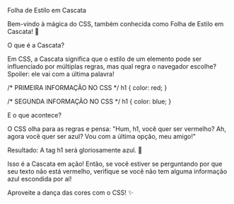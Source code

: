 
Folha de Estilo em Cascata

Bem-vindo à mágica do CSS, também conhecida como Folha de Estilo em Cascata! 🎨


O que é a Cascata?

Em CSS, a Cascata significa que o estilo de um elemento pode ser influenciado por múltiplas regras, mas qual regra o navegador escolhe? Spoiler: ele vai com a última palavra!

/* PRIMEIRA INFORMAÇÃO NO CSS */
h1 {
    color: red;
}

/* SEGUNDA INFORMAÇÃO NO CSS */
h1 {
    color: blue;
}

E o que acontece?

O CSS olha para as regras e pensa: "Hum, h1, você quer ser vermelho? Ah, agora você quer ser azul? Vou com a última opção, meu amigo!"

Resultado: A tag h1 será gloriosamente azul. 🎉

Isso é a Cascata em ação! Então, se você estiver se perguntando por que seu texto não está vermelho, verifique se você não tem alguma informação azul escondida por aí!

Aproveite a dança das cores com o CSS! ✨